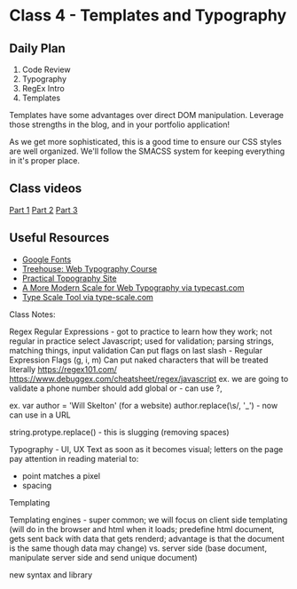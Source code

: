# Class 4 - Templates and Typography

## Daily Plan
1. Code Review
2. Typography
3. RegEx Intro
3. Templates

Templates have some advantages over direct DOM manipulation. Leverage those strengths in the blog, and in your portfolio application!

As we get more sophisticated, this is a good time to ensure our CSS styles are well organized. We'll follow the SMACSS system for keeping everything in it's proper place.

## Class videos
[Part 1]()
[Part 2]()
[Part 3]()


## Useful Resources
 - [Google Fonts](www.google.com/fonts)
 - [Treehouse: Web Typography Course](teamtreehouse.com/library/web-typography)
 - [Practical Topography Site](practicaltypography.com/)
 - [A More Modern Scale for Web Typography via typecast.com](typecast.com/blog/a-more-modern-scale-for-web-typography)
 - [Type Scale Tool via type-scale.com](type-scale.com)

 Class Notes:

 Regex
 Regular Expressions - got to practice to learn how they work; not regular in practice
 select Javascript; used for validation; parsing strings, matching things, input validation
 Can put flags on last slash - Regular Expression Flags (g, i, m)
 Can put naked characters that will be treated literally
https://regex101.com/
https://www.debuggex.com/cheatsheet/regex/javascript
 ex. we are going to validate a phone number
  should add global
  or - can use ?,

  ex. var author = 'Will Skelton' (for a website)
  author.replace(\s/, '_') - now can use in a URL

  string.protype.replace() - this is slugging (removing spaces)

  Typography - UI, UX
  Text as soon as it becomes visual; letters on the page
  pay attention in reading material to:
  - point matches a pixel
  - spacing

  Templating

  Templating engines - super common; we will focus on client side templating (will do in the browser and html when it loads; predefine html document, gets sent back with data that gets renderd; advantage is that the document is the same though data may change) vs. server side (base document, manipulate server side and send unique document)

  new syntax and library

  
